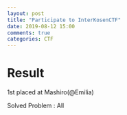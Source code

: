 ```yaml
---
layout: post
title: "Participate to InterKosenCTF"
date: 2019-08-12 15:00
comments: true
categories: CTF 
---
```



# Result

1st placed at Mashiro(@Emilia)

Solved Problem : All